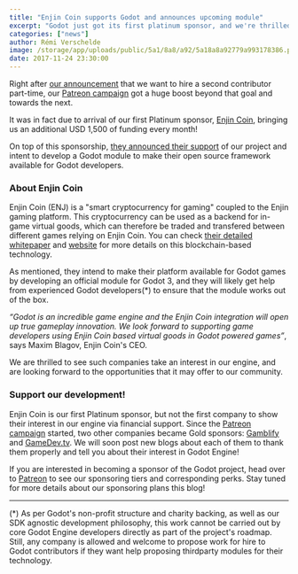 ```yaml
---
title: "Enjin Coin supports Godot and announces upcoming module"
excerpt: "Godot just got its first platinum sponsor, and we're thrilled to announce that it's Enjin Coin, a smart cryptocurrency designed for virtual goods in games! They are working on a module to integrate their open source framework in Godot 3."
categories: ["news"]
author: Rémi Verschelde
image: /storage/app/uploads/public/5a1/8a8/a92/5a18a8a92779a993178386.png
date: 2017-11-24 23:30:00
---
```


Right after [our announcement](/article/please-help-us-reach-our-second-patreon-goal-so-we-can-hire-thomas-part-time) that we want to hire a second contributor part-time, our [Patreon campaign](https://patreon.com/godotengine) got a huge boost beyond that goal and towards the next.

It was in fact due to arrival of our first Platinum sponsor, [Enjin Coin](https://enjincoin.io/), bringing us an additional USD 1,500 of funding every month!

On top of this sponsorship, [they announced their support](https://medium.com/enjin-coin/enjin-coin-joins-forces-with-godot-5596bfd07e41) of our project and intent to develop a Godot module to make their open source framework available for Godot developers.

### About Enjin Coin

Enjin Coin (ENJ) is a "smart cryptocurrency for gaming" coupled to the Enjin gaming platform. This cryptocurrency can be used as a backend for in-game virtual goods, which can therefore be traded and transfered between different games relying on Enjin Coin. You can check [their detailed whitepaper](https://enjincoin.io/enjincoin_whitepaper.pdf) and [website](https://enjincoin.io) for more details on this blockchain-based technology.

As mentioned, they intend to make their platform available for Godot games by developing an official module for Godot 3, and they will likely get help from experienced Godot developers(*) to ensure that the module works out of the box.

*“Godot is an incredible game engine and the Enjin Coin integration will open up true gameplay innovation. We look forward to supporting game developers using Enjin Coin based virtual goods in Godot powered games”*, says Maxim Blagov, Enjin Coin's CEO.

We are thrilled to see such companies take an interest in our engine, and are looking forward to the opportunities that it may offer to our community.

### Support our development!

Enjin Coin is our first Platinum sponsor, but not the first company to show their interest in our engine via financial support. Since the [Patreon campaign](https://patreon.com/godotengine) started, two other companies became Gold sponsors: [Gamblify](https://www.gamblify.com) and [GameDev.tv](http://gamedev.tv). We will soon post new blogs about each of them to thank them properly and tell you about their interest in Godot Engine!

If you are interested in becoming a sponsor of the Godot project, head over to [Patreon](https://patreon.com/godotengine) to see our sponsoring tiers and corresponding perks. Stay tuned for more details about our sponsoring plans this blog!

-----

(*) As per Godot's non-profit structure and charity backing, as well as our SDK agnostic development philosophy, this work cannot be carried out by core Godot Engine developers directly as part of the project's roadmap. Still, any company is allowed and welcome to propose work for hire to Godot contributors if they want help proposing thirdparty modules for their technology.